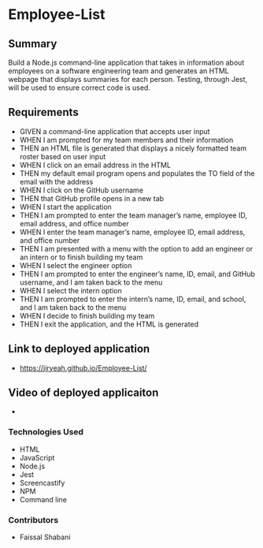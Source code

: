 # Employee-List

## Summary 
Build a Node.js command-line application that takes in information about employees on a software engineering team and generates an HTML webpage that displays summaries for each person. Testing, through Jest, will be used to ensure correct code is used.

## Requirements 
- GIVEN a command-line application that accepts user input
- WHEN I am prompted for my team members and their information
- THEN an HTML file is generated that displays a nicely formatted team roster based on user input
- WHEN I click on an email address in the HTML
- THEN my default email program opens and populates the TO field of the email with the address
- WHEN I click on the GitHub username
- THEN that GitHub profile opens in a new tab
- WHEN I start the application
- THEN I am prompted to enter the team manager’s name, employee ID, email address, and office number
- WHEN I enter the team manager’s name, employee ID, email address, and office number
- THEN I am presented with a menu with the option to add an engineer or an intern or to finish building my team
- WHEN I select the engineer option
- THEN I am prompted to enter the engineer’s name, ID, email, and GitHub username, and I am taken back to the menu
- WHEN I select the intern option
- THEN I am prompted to enter the intern’s name, ID, email, and school, and I am taken back to the menu
- WHEN I decide to finish building my team
- THEN I exit the application, and the HTML is generated

## Link to deployed application
- https://jiryeah.github.io/Employee-List/

## Video of deployed applicaiton
-


### Technologies Used 
- HTML
- JavaScript
- Node.js
- Jest
- Screencastify
- NPM
- Command line

### Contributors
- Faissal Shabani
